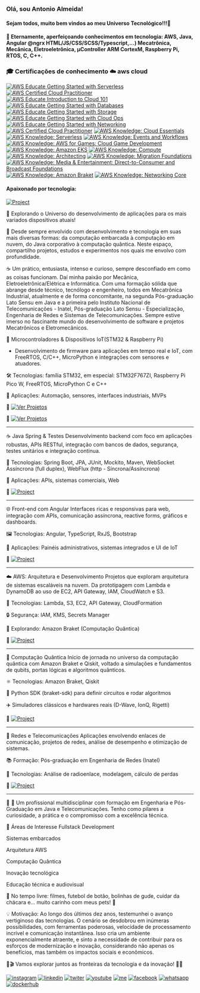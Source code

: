 ### Olá, sou Antonio Almeida!
####    Sejam todos, muito bem vindos ao meu Universo Tecnológico!!!👋

<!--
**alfecjo/alfecjo** is a ✨ _special_ ✨ repository because its `README.md` (this file) appears on your GitHub profile.
https://dev.to/envoy_/150-badges-for-github-pnk
- 🌱 I’m currently learning ...
- 👯 I’m looking to collaborate on ...
- 🤔 I’m looking for help with ...
- 💬 Ask me about ...
- 📫 How to reach me: ...
- 😄 Pronouns: ...
- ⚡ Fun fact: ...
- 📫 alfecjo@hotmail.com
- 📫 alfecjo@gmail.com
- 📫 antonioalmeida@alunos.utfpr.edu.br
-->

#### 🔭 Eternamente, aperfeiçoando conhecimentos em tecnologia: AWS, Java, Angular @ngrx HTML/JS/CSS/SCSS/Typescript,...) Mecatrônica, Mecânica, Eletroeletrônica, µController ARM CortexM, Raspberry Pi, RTOS, C, C++.

### 🎓 Certificações de conhecimento ☁️ aws cloud

[![AWS Educate Getting Started with Serverless](https://images.credly.com/size/110x110/images/44e2c252-5d19-4574-9646-005f7225bf53/image.png)](https://www.credly.com/badges/78fcb09b-1a1d-44b6-85bb-114a7402193b "AWS Educate Getting Started with Serverless")
[![AWS Certified Cloud Practitioner](https://images.credly.com/size/110x110/images/629a2bb9-14a6-47b3-b17e-f1056b1404d0/image.png)](https://www.credly.com/badges/9b6d8643-c840-4057-89b2-5f4a280141f2 "AWS re/Start")
[![AWS Educate Introduction to Cloud 101](https://images.credly.com/size/110x110/images/8d67bbf4-128b-4141-b5f1-1bc61bbfbaa6/image.png)](https://www.credly.com/badges/e14ef976-f611-435e-9ffa-e95db7768b43 "AWS Educate Introduction to Cloud 101")
[![AWS Educate Getting Started with Databases](https://images.credly.com/size/110x110/images/6f135924-7645-4bd2-ab68-3bc0b49c7e27/image.png)](https://www.credly.com/badges/4b85ca74-95cf-446c-808d-ba9244108fe3 "AWS Educate Getting Started with Databases")
[![AWS Educate Getting Started with Storage](https://images.credly.com/size/110x110/images/5bf37709-4b69-4cdc-9edc-af7b3370d427/image.png)](https://www.credly.com/badges/7ca7bb54-b1bf-46b9-b103-586511496613 "AWS Educate Getting Started with Storage")
[![AWS Educate Getting Started with Cloud Ops](https://images.credly.com/size/110x110/images/01c3b0d4-a225-483b-a762-460473658c1a/image.png)](https://www.credly.com/badges/e9a4d5e3-9671-4465-8e49-d0960ad6d12c "AWS Educate Getting Started with Cloud Ops")
[![AWS Educate Getting Started with Networking](https://images.credly.com/size/110x110/images/979e42e2-1d32-4d21-97ea-53d991ea50fb/image.png)](https://www.credly.com/earner/earned/badge/64cdc956-0eb8-4349-89ff-2ef15844e15f "AWS Educate Getting Started with Networking")
[![AWS Certified Cloud Practitioner](https://images.credly.com/size/110x110/images/00634f82-b07f-4bbd-a6bb-53de397fc3a6/image.png)](https://www.credly.com/badges/c688a674-597d-49b5-9664-9d4bf2ed6e78 "AWS Certified Cloud Practitioner")
[![AWS Knowledge: Cloud Essentials](https://images.credly.com/size/110x110/images/ec621e2a-c8f0-4459-806c-ae11829d372a/image.png)](https://www.credly.com/badges/410dd565-18ca-43ff-af09-71ae02398697 "AWS Knowledge: Cloud Essentials")
[![AWS Knowledge: Serverless](https://images.credly.com/size/110x110/images/e07c6cc4-b737-4d7e-8ce8-66b6b7a60367/image.png)](https://www.credly.com/badges/c2d9d52a-19e6-4d5c-87bb-d523a42dec0c "AWS Knowledge: Serverless")
[![AWS Knowledge: Events and Workflows](https://images.credly.com/size/110x110/images/65b806c9-c09d-4125-bfb0-8fc87f4699ac/image.png)](https://www.credly.com/earner/earned/badge/621c2e45-aed7-4cac-afae-f8737de3a694 "AWS Knowledge: Events and Workflows")
[![AWS Knowledge: AWS for Games: Cloud Game Development](https://images.credly.com/size/110x110/images/1e1e332c-cbe5-4358-9491-748cc5c5d15f/image.png)](https://www.credly.com/earner/earned/badge/39633024-d150-4dc7-bbf5-7d560ac4d869 "AWS Knowledge: AWS for Games: Cloud Game Development")
[![AWS Knowledge: Amazon EKS](https://images.credly.com/size/110x110/images/9bcbde6d-1754-4617-9337-124f7b10a6c2/image.png)](https://www.credly.com/earner/earned/badge/fd90f7d6-485a-4915-a382-3686d76c5d39 "AWS Knowledge: Amazon EKS")
[![AWS Knowledge: Compute](https://images.credly.com/size/110x110/images/eba18772-5ecf-471b-b8af-dda79815b544/image.png)](https://www.credly.com/badges/717ac748-196e-4aa4-9632-01f6abae7813 "AWS Knowledge: Compute")
[![AWS Knowledge: Architecting](https://images.credly.com/size/110x110/images/519a6dba-f145-4c1a-85a2-1d173d6898d9/image.png)](https://www.credly.com/badges/22dc47fc-c3bc-4ec7-bae8-c50fa015b40d "AWS Knowledge: Architecting")
[![AWS Knowledge: Migration Foundations](https://images.credly.com/size/110x110/images/4163dc96-eec3-49c2-87b3-6a98172e160c/image.png)](https://www.credly.com/badges/1ef1bf0f-4cd8-4208-81fe-d64e9235213e "AWS Knowledge: Migration Foundations")
[![AWS Knowledge: Media & Entertainment: Direct-to-Consumer and Broadcast Foundations](https://images.credly.com/size/110x110/images/0c6f66be-4cd6-4d98-b132-a9a87dc6ecbe/image.png)](https://www.credly.com/badges/1ef1bf0f-4cd8-4208-81fe-d64e9235213e "AWS Knowledge: Media & Entertainment: Direct-to-Consumer and Broadcast Foundations")
[![AWS Knowledge: Amazon Braket](https://images.credly.com/size/110x110/images/cb9ef1ba-f010-4a39-881b-65dce3e5df68/image.png)](https://www.credly.com/earner/earned/badge/765e059e-65db-4e0d-882b-7ef60f67eed4 "AWS Knowledge: Amazon Braket")
[![AWS Knowledge: Networking Core](https://images.credly.com/size/110x110/images/e75f222b-7f75-4d7b-8a6a-67d68aa59d62/image.png)](https://www.credly.com/badges/2e741aad-df03-448b-823b-addadc68bb74 "AWS Knowledge: Networking Core")

#### Apaixonado por tecnologia:
   [![Project](https://img.shields.io/badge/Portifólio-Pessoal-darkgreen?style=for-the-badge)](https://alfecjo.github.io/)    

🚀 Explorando o Universo do desenvolvimento de aplicações para os mais variados dispositivos atuais!

🔧 Desde sempre envolvido com desenvolvimento e tecnologia em suas mais diversas formas: da computação embarcada à computação em nuvem, do Java corporativo à computação quântica. Neste espaço, compartilho projetos, estudos e experimentos nos quais me envolvo com profundidade.

☕ Um prático, entusiasta, intenso e curioso, sempre desconfiado em como as coisas funcionam. Daí minha paixão por Mecânica, Eletroeletrônica/Elétrica e Informática. Com uma formação sólida que abrange desde técnico, tecnólogo e engenheiro, todos em Mecatrônica Industrial, atualmente e de forma concomitante, na segunda Pós-graduação Lato Sensu em Java e a primeira pelo Instituto Nacional de Telecomunicações - Inatel, Pós-graduação Lato Sensu - Especialização, Engenharia de Redes e Sistemas de Telecomunicações. Sempre estive imerso no fascinante mundo do desenvolvimento de software e projetos Mecatrônicos e Eletromecânicos.

🔌 Microcontroladores & Dispositivos IoT(STM32 & Raspberry Pi)
- Desenvolvimento de firmware para aplicações em tempo real e IoT, com FreeRTOS, C/C++, MicroPython e integrações com sensores e atuadores.

🛠 Tecnologias: família STM32, em especial: STM32F767ZI, Raspberry Pi Pico W, FreeRTOS, MicroPython C e C++

📡 Aplicações: Automação, sensores, interfaces industriais, MVPs

🔗 [![Ver Projetos](https://img.shields.io/badge/Projeto-STM32F767ZI-darkblue?style=for-the-badge)](https://github.com/alfecjo/stm32f767zi)


🔗 [![Ver Projetos](https://img.shields.io/badge/Projeto-Raspberry_Pi_Pico_W-darkblue?style=for-the-badge)](https://github.com/alfecjo/raspberry)

---

☕ Java Spring & Testes
Desenvolvimento backend com foco em aplicações robustas, APIs RESTful, integração com bancos de dados, segurança, testes unitários e integração contínua.

🧪 Tecnologias: Spring Boot, JPA, JUnit, Mockito, Maven, WebSocket Assíncrona (full duplex), WebFlux (http - Síncrona/Assíncrona)

📂 Aplicações: APIs, sistemas comerciais, Web 

🔗 [![Project](https://img.shields.io/badge/Java-Spring-blue?style=for-the-badge)](https://github.com/alfecjo/java-spring)

---

🌐 Front-end com Angular
Interfaces ricas e responsivas para web, integração com APIs, comunicação assíncrona, reactive forms, gráficos e dashboards.

🖼️ Tecnologias: Angular, TypeScript, RxJS, Bootstrap

📲 Aplicações: Painéis administrativos, sistemas integrados e UI de IoT


🔗 [![Project](https://img.shields.io/badge/Angular-TypeScript-orange?style=for-the-badge)](https://github.com/alfecjo/angular)

---

☁️ AWS: Arquitetura e Desenvolvimento
Projetos que exploram arquitetura de sistemas escaláveis na nuvem. Da prototipagem com Lambda e DynamoDB ao uso de EC2, API Gateway, IAM, CloudWatch e S3.

🧱 Tecnologias: Lambda, S3, EC2, API Gateway, CloudFormation

🔒 Segurança: IAM, KMS, Secrets Manager

🧠 Explorando: Amazon Braket (Computação Quântica)

🔗 [![Project](https://img.shields.io/badge/AWS-Python-yellow?style=for-the-badge)](https://github.com/alfecjo/aws)

---

🔬 Computação Quântica
Início de jornada no universo da computação quântica com Amazon Braket e Qiskit, voltado a simulações e fundamentos de qubits, portas lógicas e algoritmos quânticos.

⚛️ Tecnologias: Amazon Braket, Qiskit

📘 Python SDK (braket-sdk) para definir circuitos e rodar algoritmos

✈️ Simuladores clássicos e hardwares reais (D-Wave, IonQ, Rigetti)

🔗 [![Project](https://img.shields.io/badge/AWS-Braket-purple?style=for-the-badge)](https://github.com/alfecjo/aws-braket)

---

📡 Redes e Telecomunicações
Aplicações envolvendo enlaces de comunicação, projetos de redes, análise de desempenho e otimização de sistemas.

📚 Formação: Pós-graduação em Engenharia de Redes (Inatel)

🔧 Tecnologias: Análise de radioenlace, modelagem, cálculo de perdas

🔗 [![Project](https://img.shields.io/badge/Telecom-Redes-success?style=for-the-badge)](https://github.com/alfecjo/aws-braket)

---



🗽 🧠 Um profissional multidisciplinar com formação em Engenharia e Pós-Graduação em Java e Telecomunicações. Tenho como pilares a curiosidade, a prática e o compromisso com a excelência técnica.

🧰 Áreas de Interesse
Fullstack Development

Sistemas embarcados

Arquitetura AWS

Computação Quântica

Inovação tecnológica

Educação técnica e audiovisual

🎥 No tempo livre: filmes, futebol de botão, bolinhas de gude, cuidar da chácara e... muito carinho com meus pets! 🐾

💡 Motivação:
Ao longo dos últimos dez anos, testemunhei o avanço vertiginoso das tecnologias. O cenário se desdobrou em inúmeras possibilidades, com ferramentas poderosas, velocidade de processamento incrível e comunicação instantânea. Isso cria um ambiente exponencialmente atraente, e sinto a necessidade de contribuir para os esforços de modernização e inovação, considerando não apenas os benefícios, mas também os impactos sociais e econômicos.

🥇🎬 Vamos explorar juntos as fronteiras da tecnologia e da inovação! 🤖✨

<!-- <img  height="180em" src="https://github-readme-stats.vercel.app/api?username=alfecjo&show_icons=true&theme=great-gatsby&include_all_commits=true&count_private=true"/> 

<img align="right" height="180em" src="https://github-readme-stats.vercel.app/api/top-langs/?username=alfecjo&layout=compact&langs_count=16&theme=great-gatsby"/>
-->
[![instagram](https://img.shields.io/badge/Instagram-E4405F?style=for-the-badge&logo=instagram&logoColor=white)](https://www.instagram.com/invites/contact/?i=6t7s2k4yyafo&utm_content=21w0zon)
[![linkedin](https://img.shields.io/badge/LinkedIn-0077B5?style=for-the-badge&logo=linkedin&logoColor=white)](https://www.linkedin.com/feed/)
[![twiter](https://img.shields.io/badge/Twitter-1DA1F2?style=for-the-badge&logo=twitter&logoColor=white)](https://twitter.com/alfecjo)
[![youtube](https://img.shields.io/badge/YouTube-FF0000?style=for-the-badge&logo=youtube&logoColor=white)](https://www.youtube.com/@acthings)
[![me](https://img.shields.io/badge/website-000000?style=for-the-badge&logo=About.me&logoColor=white)](https://alfecjo.github.io/)
[![facebook](https://img.shields.io/badge/Facebook-1877F2?style=for-the-badge&logo=facebook&logoColor=white)](https://www.facebook.com/search/top/?q=Antonio%20Almeida)
[![whatsapp](https://img.shields.io/badge/WhatsApp-25D366?style=for-the-badge&logo=whatsapp&logoColor=white)](https://api.whatsapp.com/send?phone=5511934130986&text=Oi%20Antonio)
[![dockerhub](https://img.shields.io/badge/DockerHub-0db7ed?style=for-the-badge&logo=docker&logoColor=white)](https://hub.docker.com/u/alfecjo)
